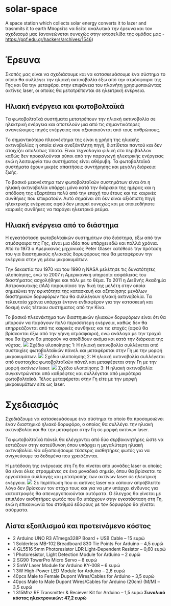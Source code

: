 # solar-space
A space station which collects solar energy converts it to lazer and trasnmits it to earth
Μπορείτε να δείτε αναλυτικά την έρευνα και τον σχεδιασμό μας (ανανεώνεται συνεχώς στην ιστοσελίδα της ομάδας μας - https://ppf.edu.gr/hackers/archives/1546)

# Έρευνα
Σκοπός μας είναι να σχεδιάσουμε και να κατασκευάσουμε ένα σύστημα το οποίο θα συλλέγει την ηλιακή ακτινοβολία έξω από την ατμόσφαιρα της Γης και θα την μεταφέρει στην επιφάνεια του πλανήτη χρησιμοποιώντας ακτίνες laser, οι οποίες θα μετατρέπονται σε ηλεκτρική ενέργεια.
## Ηλιακή ενέργεια και φωτοβολταϊκά
Τα φωτοβολταϊκά συστήματα μετατρέπουν την ηλιακή ακτινοβολία σε ηλεκτρική ενέργεια και αποτελούν μια από τις σημαντικότερες ανανεώσιμες πηγές ενέργειας που αξιοποιούνται από τους ανθρώπους.

Το σημαντικότερο πλεονέκτημα της είναι η χρήση της ηλιακής ακτινοβολίας η οποία είναι ανεξάντλητη πηγή, διατίθεται παντού και δεν στοιχίζει απολύτως τίποτα. Είναι τεχνολογία φιλική στο περιβάλλον καθώς δεν προκαλούνται ρύποι από την παραγωγή ηλεκτρικής ενέργειας ενώ η λειτουργία του συστήματος είναι αθόρυβη. Τα φωτοβολταϊκά συστήματα έχουν μικρές απαιτήσεις συντήρησης και μεγάλη διάρκεια ζωής.

Το βασικό μειονέκτημα των φωτοβολταϊκών συστημάτων είναι ότι η ηλιακή ακτινοβολία υπάρχει μόνο κατά την διάρκεια της ημέρας και η απόδοση της εξαρτάται πολύ από την εποχή του έτους και τις καιρικές συνθήκες που επικρατούν. Αυτό σημαίνει ότι δεν είναι αξιόπιστη πηγή ηλεκτρικής ενέργειας αφού δεν μπορεί συνεχώς και με οποιεσδήποτε καιρικές συνθήκες να παράγει ηλεκτρικό ρεύμα.
## Ηλιακή ενέργεια από το διάστημα
Η εγκατάσταση φωτοβολταϊκών συστημάτων στο διάστημα, έξω από την ατμόσφαιρα της Γης, είναι μια ιδέα που υπάρχει εδώ και πολλά χρόνια. Από το 1973 ο Αμερικανός μηχανικός Peter Glaser κατέθεσε την πρόταση του για διαστημικούς ηλιακούς δορυφόρους που θα μεταφέρουν την ενέργεια στην γη μέσω μικροκυμάτων.

Την δεκαετία του 1970 και του 1990 η NASA μελέτησε τις δυνατότητες υλοποίησης, ενώ το 2007 η Αμερικανική υπηρεσία ασφάλειας του διαστήματος ασχολήθηκε και πάλι με το θέμα. Το 2011 η Διεθνής Ακαδημία Αστροναυτικής (IAA) παρουσίασε την δική της μελέτη στην οποία σημειώνει την εφικτότητα της κατασκευή και αξιποίησης μεγάλων διαστημικών δορυφόρων που θα συλλέγουν ηλιακή ακτινοβολία. Τα τελευταία χρόνια υπάρχει έντονο ενδιαφέρον για την κατασκευή και δοκιμή ενός τέτοιου συστήματος από την Κίνα.

Το βασικό πλεονέκτημα των διαστημικών ηλιακών δορυφόρων είναι ότι θα μπορούν να παράγουν πολύ περισσότερη ενέργεια, καθώς δεν θα επηρρεάζονται από τις καιρικές συνθήκες και τις εποχές (αφού θα βρίσκονται έξω από την γήινη ατμόσφαιρα), ενώ ανάλογα με την τροχιά που θα έχουν θα μπορούν να αποδίδουν ακόμα και κατά την διάρκεια της νύχτας.
![](https://ppf.edu.gr/hackers/wp-content/uploads/2020/01/Screenshot_2-1024x568.png)
Σχέδιο υλοποίησης 1: Η ηλιακή ακτινοβολία συλλέγεται από συστοιχίες φωτοβολταϊκών πάνελ και μεταφέρεται στην Γη με την μορφή μικροκυμάτων.
![](https://ppf.edu.gr/hackers/wp-content/uploads/2020/01/Screenshot_3-1024x653.png)
Σχέδιο υλοποίησης 2: Η ηλιακή ακτινοβολία συλλέγεται από συστοιχίες φωτοβολταϊκών πάνελ και μεταφέρεται στην Γη με την μορφή ακτίνων laser.
![](https://ppf.edu.gr/hackers/wp-content/uploads/2020/01/Screenshot_4-1024x582.png)
Σχέδιο υλοποίησης 3: Η ηλιακή ακτινοβολία συγκεντρώνεται από καθρέφτες και συλλέγεται από μικρότερα φωτοβολταϊκά. Τέλος μεταφέρεται στην Γη είτε με την μορφή μικροκυμάτων είτε ως laser.
# Σχεδιασμός
Σχεδιάζουμε να κατασκευάσουμε ένα σύστημα το οποίο θα προσομοιώνει έναν διαστημικό ηλιακό δορυφόρο, ο οποίος θα συλλέγει την ηλιακή ακτινοβολία και θα την μεταφέρει στην Γη σε μορφή ακτίνων laser.

Τα φωτοβολταϊκά πάνελ θα ελέγχονται από δύο σερβοκινητήρες ώστε να εστιάζουν στην κατεύθυνση όπου υπάρχει η μεγαλύτερη ηλιακή ακτινοβολία. Θα αξιοποιήσουμε τέσσερις αισθητήρες φωτός για να ανιχνεύουμε τα δεδομένα που χρειάζονται.

Η μετάδοση της ενέργειας στη Γη θα γίνεται από μονάδες laser οι οποίες θα είναι όλες στραμμένες σε ένα μοναδικό σημείο, όπου θα βρίσκεται το εργοστάσιο συλλογής και μετατροπής των ακτίνων laser σε ηλεκτρική ενέργεια.
![](https://ppf.edu.gr/hackers/wp-content/uploads/2019/12/solar-space-1024x527.png)
Σε περίπτωση που οι ακτίνες laser για κάποιον απρόβλεπτο λόγο δεν βρίσκουν τον στόχο τους και για να μην υπάρχει κίνδυνος για καταστροφές θα απενεργοποιούνται αυτόματα. Ο έλεγχος θα γίνεται με επιπλέον αισθητήρες φωτός που θα υπάρχουν στην εγκατάσταση στη Γη, ενώ η επικοινωνία του σταθμού εδάφους με τον δορυφόρο θα γίνεται ασύρματα.
## Λίστα εξοπλισμού και προτεινόμενο κόστος
- 2 Arduino UNO R3 ATmega328P Board + USB Cable – 15 ευρώ
- 1 Solderless MB-102 Breadboard 830 Tie Points For Arduino – 4,5 ευρώ
- 4 GL5516 5mm Photoresistor LDR Light-Dependent Resistor – 0,60 ευρώ
- 1 Photoresistor, Light Detection Module for Arduino – 2 ευρώ
- 2 SG90 TowerPro Micro Servo – 8 ευρώ
- 2 5mW Laser Module for Arduino KY-008 – 6 ευρώ
- 1 3W High-Power LED Module for Arduino – 2,6 ευρώ
- 40pcs Male to Female Dupont Wires/Cables for Arduino – 3,5 ευρώ
- 40pcs Male to Male Dupont Wires/Cables for Arduino (20cm) (M/M) – 3,5 ευρώ
- 1 315Mhz RF Transmitter & Reciever Kit for Arduino – 1,5 ευρώ
**Συνολικό κόστος ηλεκτρονικών: 47,2 ευρώ**
